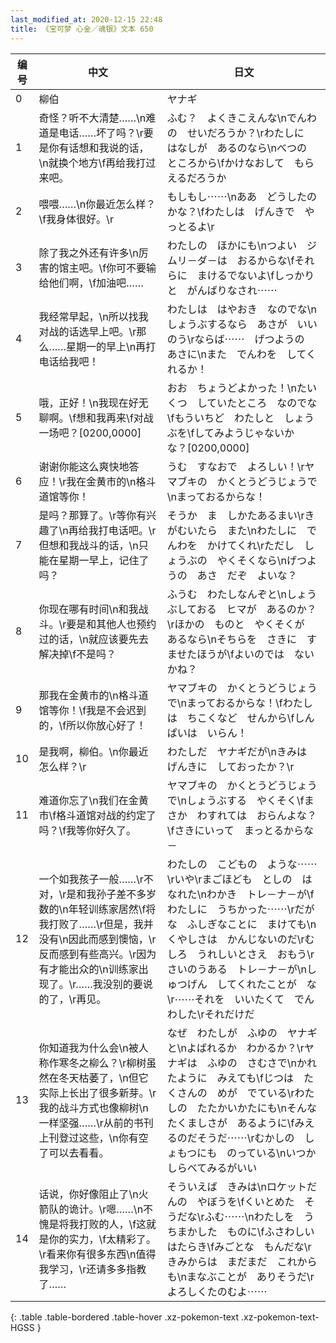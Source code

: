 ```yaml
---
last_modified_at: 2020-12-15 22:48
title: 《宝可梦 心金／魂银》文本 650
---
```

| 编号 | 中文 | 日文 |
| ---- | ---- | ---- |
| 0 | 柳伯 | ヤナギ |
| 1 | 奇怪？听不大清楚……\n难道是电话……坏了吗？\r要是你有话想和我说的话，\n就换个地方\f再给我打过来吧。 | ふむ？　よくきこえんな\nでんわの　せいだろうか？\rわたしに　はなしが　あるのなら\nべつの　ところから\fかけなおして　もらえるだろうか |
| 2 | 喂喂……\n你最近怎么样？\f我身体很好。\r | もしもし⋯⋯\nああ　どうしたのかな？\fわたしは　げんきで　やっとるよ\r |
| 3 | 除了我之外还有许多\n厉害的馆主吧。\f你可不要输给他们啊，\f加油吧…… | わたしの　ほかにも\nつよい　ジムリ－ダ－は　おるからな\fそれらに　まけるでないよ\fしっかりと　がんばりなされ⋯⋯ |
| 4 | 我经常早起，\n所以找我对战的话选早上吧。\r那么……星期一的早上\n再打电话给我吧！ | わたしは　はやおき　なのでな\nしょうぶするなら　あさが　いいのう\rならば⋯⋯　げつようの　あさに\nまた　でんわを　してくれるか！ |
| 5 | 哦，正好！\n我现在好无聊啊。\f想和我再来\f对战一场吧？[0200,0000] | おお　ちょうどよかった！\nたいくつ　していたところ　なのでな\fもういちど　わたしと　しょうぶを\fしてみようじゃないか　な？[0200,0000] |
| 6 | 谢谢你能这么爽快地答应！\r我在金黄市的\n格斗道馆等你！ | うむ　すなおで　よろしい！\rヤマブキの　かくとうどうじょうで\nまっておるからな！ |
| 7 | 是吗？那算了。\r等你有兴趣了\n再给我打电话吧。\r但想和我战斗的话，\n只能在星期一早上，记住了吗？ | そうか　ま　しかたあるまい\rきがむいたら　また\nわたしに　でんわを　かけてくれ\rただし　しょうぶの　やくそくなら\nげつようの　あさ　だぞ　よいな？ |
| 8 | 你现在哪有时间\n和我战斗。\r要是和其他人也预约过的话，\n就应该要先去解决掉\f不是吗？ | ふうむ　わたしなんぞと\nしょうぶしておる　ヒマが　あるのか？\rほかの　ものと　やくそくが　あるなら\nそちらを　さきに　すませたほうが\fよいのでは　ないかね？ |
| 9 | 那我在金黄市的\n格斗道馆等你！\f我是不会迟到的，\f所以你放心好了！ | ヤマブキの　かくとうどうじょうで\nまっておるからな！\fわたしは　ちこくなど　せんから\fしんぱいは　いらん！ |
| 10 | 是我啊，柳伯。\n你最近怎么样？\r | わたしだ　ヤナギだが\nきみは　げんきに　しておったか？\r |
| 11 | 难道你忘了\n我们在金黄市\f格斗道馆对战的约定了吗？\f我等你好久了。 | ヤマブキの　かくとうどうじょうで\nしょうぶする　やくそく\fまさか　わすれては　おらんよな？\fさきにいって　まっとるからな－ |
| 12 | 一个如我孩子一般……\r不对，\r是和我孙子差不多岁数的\n年轻训练家居然\f将我打败了……\r但是，我并没有\n因此而感到懊恼，\r反而感到有些高兴。\r因为有才能出众的\n训练家出现了。\r……我没别的要说的了，\r再见。 | わたしの　こどもの　ような⋯⋯\rいや\rまごほども　としの　はなれた\nわかき　トレ－ナ－が\fわたしに　うちかった⋯⋯\rだがな　ふしぎなことに　まけても\nくやしさは　かんじないのだ\rむしろ　うれしいとさえ　おもう\rさいのうある　トレ－ナ－が\nしゅつげん　してくれたことが　な\r⋯⋯それを　いいたくて　でんわした\rそれだけだ |
| 13 | 你知道我为什么会\n被人称作寒冬之柳么？\r柳树虽然在冬天枯萎了，\n但它实际上长出了很多新芽。\r我的战斗方式也像柳树\n一样坚强……\r从前的书刊上刊登过这些，\n你有空了可以去看看。 | なぜ　わたしが　ふゆの　ヤナギと\nよばれるか　わかるか？\rヤナギは　ふゆの　さむさで\nかれたように　みえても\fじつは　たくさんの　めが　でている\rわたしの　たたかいかたにも\nそんな　たくましさが　あるように\fみえるのだそうだ⋯⋯\rむかしの　しょもつにも　のっている\nいつか　しらべてみるがいい |
| 14 | 话说，你好像阻止了\n火箭队的诡计。\r嗯……\n不愧是将我打败的人，\f这就是你的实力，\f太精彩了。\r看来你有很多东西\n值得我学习，\r还请多多指教了…… | そういえば　きみは\nロケットだんの　やぼうを\fくいとめた　そうだな\rふむ⋯⋯\nわたしを　うちまかした　ものに\fふさわしい　はたらき\fみごとな　もんだな\rきみからは　まだまだ　これからも\nまなぶことが　ありそうだ\rよろしくたのむよ⋯⋯ |
{: .table .table-bordered .table-hover .xz-pokemon-text .xz-pokemon-text-HGSS }